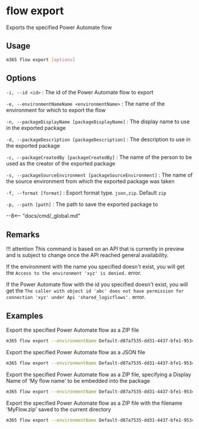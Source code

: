 # flow export

Exports the specified Power Automate flow

## Usage

```sh
m365 flow export [options]
```

## Options

`-i, --id <id>`
: The id of the Power Automate flow to export

`-e, --environmentNameName <environmentName>`
: The name of the environment for which to export the flow

`-n, --packageDisplayName [packageDisplayName]`
: The display name to use in the exported package

`-d, --packageDescription [packageDescription]`
: The description to use in the exported package

`-c, --packageCreatedBy [packageCreatedBy]`
: The name of the person to be used as the creator of the exported package

`-s, --packageSourceEnvironment [packageSourceEnvironment]`
: The name of the source environment from which the exported package was taken

`-f, --format [format]`
: Export format type. `json,zip`. Default `zip`

`-p, --path [path]`
: The path to save the exported package to

--8<-- "docs/cmd/_global.md"

## Remarks

!!! attention
    This command is based on an API that is currently in preview and is subject to change once the API reached general availability.

If the environment with the name you specified doesn't exist, you will get the `Access to the environment 'xyz' is denied.` error.

If the Power Automate flow with the id you specified doesn't exist, you will get the `The caller with object id 'abc' does not have permission for connection 'xyz' under Api 'shared_logicflows'.` error.

## Examples

Export the specified Power Automate flow as a ZIP file

```sh
m365 flow export --environmentName Default-d87a7535-dd31-4437-bfe1-95340acd55c5 --id 3989cb59-ce1a-4a5c-bb78-257c5c39381d
```

Export the specified Power Automate flow as a JSON file

```sh
m365 flow export --environmentName Default-d87a7535-dd31-4437-bfe1-95340acd55c5 --id 3989cb59-ce1a-4a5c-bb78-257c5c39381d --format json
```

Export the specified Power Automate flow as a ZIP file, specifying a Display Name of 'My flow name' to be embedded into the package

```sh
m365 flow export --environmentName Default-d87a7535-dd31-4437-bfe1-95340acd55c5 --id 3989cb59-ce1a-4a5c-bb78-257c5c39381d --packageDisplayName 'My flow name'
```

Export the specified Power Automate flow as a ZIP file with the filename 'MyFlow.zip' saved to the current directory

```sh
m365 flow export --environmentName Default-d87a7535-dd31-4437-bfe1-95340acd55c5 --id 3989cb59-ce1a-4a5c-bb78-257c5c39381d --path './MyFlow.zip'
```
